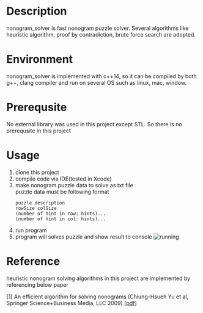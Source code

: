 # Description
nonogram_solver is fast nonogram puzzle solver. Several algorithms like heuristic algorithm, proof by contradiction, brute force search are adopted.
  
# Environment
nonogram_solver is implemented with c++14, so it can be compiled by both g++, clang compiler and run on several OS such as linux, mac, window.
  
# Prerequsite
No external library was used in this project except STL. So there is no prerequsite in this project

# Usage
1. clone this project
2. compile code via IDE(tested in Xcode)
3. make nonogram puzzle data to solve as txt file  
   puzzle data must be following format
    ~~~
    puzzle description
    rowSize colSize
    (number of hint in row: hints)...
    (number of hint in col: hints)...
    ~~~
4. run program
5. program will solves puzzle and show result to console
    ![running](https://user-images.githubusercontent.com/66899806/135102274-509833c1-341b-45fc-be5d-4a5410640e71.gif)

# Reference
heuristic nonogram solving algorithms in this project are implemented by referencing below paper  
  
[1] An efficient algorithm for solving nonograms (Chiung-Hsueh Yu et al, Springer  Science+Business Media, LLC 2009) [[pdf]](https://link.springer.com/content/pdf/10.1007/s10489-009-0200-0.pdf)

